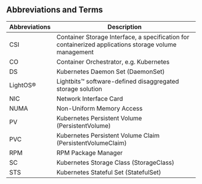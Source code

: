 <div style="page-break-after: always;"></div>

## Abbreviations and Terms

| Abbreviations | Description                                                                                           |
| ------------- | ----------------------------------------------------------------------------------------------------- |
| CSI           | Container Storage Interface, a specification for containerized applications storage volume management |
| CO            | Container Orchestrator, e.g. Kubernetes                                                               |
| DS            | Kubernetes Daemon Set (DaemonSet)                                                                     |
| LightOS®      | Lightbits™ software-defined disaggregated storage solution                                            |
| NIC           | Network Interface Card                                                                                |
| NUMA          | Non-Uniform Memory Access                                                                             |
| PV            | Kubernetes Persistent Volume (PersistentVolume)                                                       |
| PVC           | Kubernetes Persistent Volume Claim (PersistentVolumeClaim)                                            |
| RPM           | RPM Package Manager                                                                                   |
| SC            | Kubernetes Storage Class (StorageClass)                                                               |
| STS           | Kubernetes Stateful Set (StatefulSet)                                                                 |


